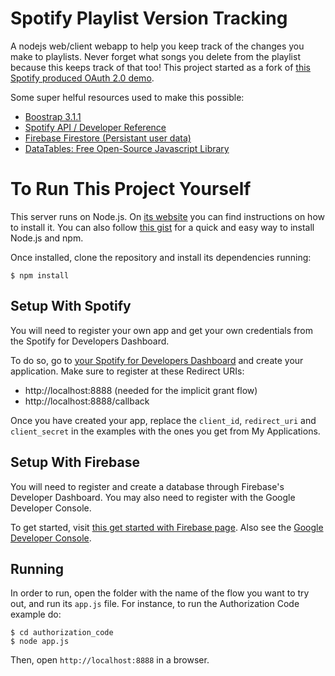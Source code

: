 # Spotify Playlist Version Tracking

A nodejs web/client webapp to help you keep track of the changes you make to playlists. Never forget what songs you delete from the playlist because this keeps track of that too! This project started as a fork of [this Spotify produced OAuth 2.0 demo](https://github.com/spotify/web-api-auth-examples).

Some super helful resources used to make this possible:

* [Boostrap 3.1.1](https://bootstrapdocs.com/v3.1.1/docs/getting-started/)
* [Spotify API / Developer Reference](https://developer.spotify.com/)
* [Firebase Firestore (Persistant user data)](https://firebase.google.com/docs/firestore)
* [DataTables: Free Open-Source Javascript Library](https://datatables.net/)

# To Run This Project Yourself

This server runs on Node.js. On [its website](http://www.nodejs.org/download/) you can find instructions on how to install it. You can also follow [this gist](https://gist.github.com/isaacs/579814) for a quick and easy way to install Node.js and npm.

Once installed, clone the repository and install its dependencies running:

    $ npm install

## Setup With Spotify
You will need to register your own app and get your own credentials from the Spotify for Developers Dashboard.

To do so, go to [your Spotify for Developers Dashboard](https://beta.developer.spotify.com/dashboard) and create your application. Make sure to register at these Redirect URIs:

* http://localhost:8888 (needed for the implicit grant flow)
* http://localhost:8888/callback

Once you have created your app, replace the `client_id`, `redirect_uri` and `client_secret` in the examples with the ones you get from My Applications.

## Setup With Firebase

You will need to register and create a database through Firebase's Developer Dashboard. You may also need to register with the Google Developer Console.

To get started, visit [this get started with Firebase page](https://firebase.google.com/docs/firestore/quickstart?authuser=1).
Also see the [Google Developer Console](https://console.developers.google.com/).

## Running
In order to run, open the folder with the name of the flow you want to try out, and run its `app.js` file. For instance, to run the Authorization Code example do:

    $ cd authorization_code
    $ node app.js

Then, open `http://localhost:8888` in a browser.
